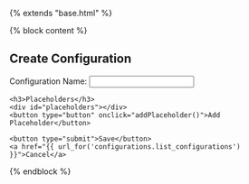 {% extends "base.html" %}

{% block content %}
<h2>Create Configuration</h2>

<form method="post">
    <label for="config_key">Configuration Name:</label>
    <input type="text" id="config_key" name="config_key" required>

    <h3>Placeholders</h3>
    <div id="placeholders"></div>
    <button type="button" onclick="addPlaceholder()">Add Placeholder</button>

    <button type="submit">Save</button>
    <a href="{{ url_for('configurations.list_configurations') }}">Cancel</a>
</form>

<script>
function addPlaceholder() {
    const container = document.getElementById("placeholders");
    const div = document.createElement("div");
    div.innerHTML = `
        <input type="text" name="key" placeholder="Key" required>
        <select name="type" onchange="toggleValueInput(this)">
            <option value="static">Static</option>
            <option value="dynamic">Dynamic</option>
            <option value="dynamicallypickfrom">Pick from Alert</option>
        </select>
        <input type="text" name="value_static" placeholder="Static Value">
        <select name="value_dynamic">
            {% for f in dynamic_funcs %}
            <option value="{{ f }}">{{ f }}</option>
            {% endfor %}
        </select>
        <select name="value_alert">
            {% for f in alert_files %}
            <option value="{{ f }}">{{ f }}</option>
            {% endfor %}
        </select>
        <button type="button" onclick="this.parentElement.remove()">Remove</button>
    `;
    container.appendChild(div);
}
function toggleValueInput(select) {
    const parent = select.parentElement;
    parent.querySelector("[name=value_static]").style.display = (select.value === "static") ? "inline" : "none";
    parent.querySelector("[name=value_dynamic]").style.display = (select.value === "dynamic") ? "inline" : "none";
    parent.querySelector("[name=value_alert]").style.display = (select.value === "dynamicallypickfrom") ? "inline" : "none";
}
</script>
{% endblock %}
